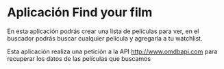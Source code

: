 # Aplicación Find your film

En esta aplicación podrás crear una lista
de películas para ver, en el buscador podrás buscar cualquier película
y agregarla a tu watchlist.

Esta aplicación realiza una petición a la API http://www.omdbapi.com
para recuperar los datos de las películas que buscamos
